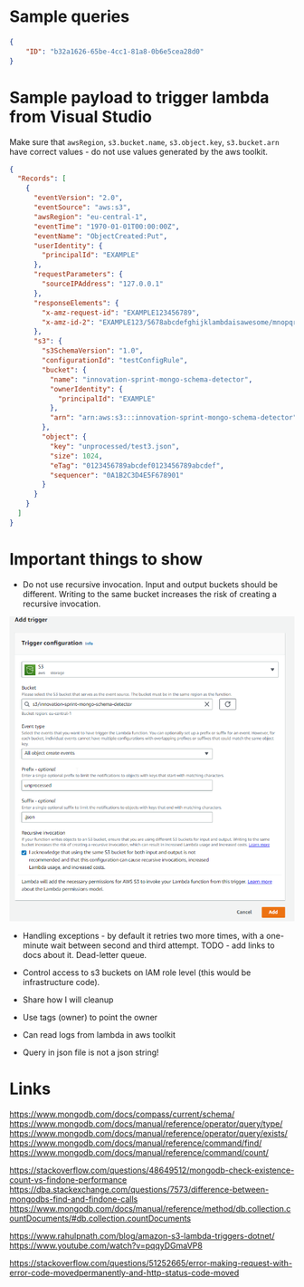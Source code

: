 # Sample queries

```json
{
    "ID": "b32a1626-65be-4cc1-81a8-0b6e5cea28d0"
}
```

# Sample payload to trigger lambda from Visual Studio

Make sure that `awsRegion`, `s3.bucket.name`, `s3.object.key`, `s3.bucket.arn` have correct values - do not use values generated by the aws toolkit.

```json
{
  "Records": [
    {
      "eventVersion": "2.0",
      "eventSource": "aws:s3",
      "awsRegion": "eu-central-1",
      "eventTime": "1970-01-01T00:00:00Z",
      "eventName": "ObjectCreated:Put",
      "userIdentity": {
        "principalId": "EXAMPLE"
      },
      "requestParameters": {
        "sourceIPAddress": "127.0.0.1"
      },
      "responseElements": {
        "x-amz-request-id": "EXAMPLE123456789",
        "x-amz-id-2": "EXAMPLE123/5678abcdefghijklambdaisawesome/mnopqrstuvwxyzABCDEFGH"
      },
      "s3": {
        "s3SchemaVersion": "1.0",
        "configurationId": "testConfigRule",
        "bucket": {
          "name": "innovation-sprint-mongo-schema-detector",
          "ownerIdentity": {
            "principalId": "EXAMPLE"
          },
          "arn": "arn:aws:s3:::innovation-sprint-mongo-schema-detector"
        },
        "object": {
          "key": "unprocessed/test3.json",
          "size": 1024,
          "eTag": "0123456789abcdef0123456789abcdef",
          "sequencer": "0A1B2C3D4E5F678901"
        }
      }
    }
  ]
}
```

# Important things to show

* Do not use recursive invocation. Input and output buckets should be different. Writing to the same bucket increases the risk of creating a recursive invocation.

![001-s3-trigger-ack-recursive.png](./images/001-s3-trigger-ack-recursive.png)

* Handling exceptions - by default it retries two more times, with a one-minute wait between second and third attempt.
  TODO - add links to docs about it. Dead-letter queue.

* Control access to s3 buckets on IAM role level (this would be infrastructure code).

* Share how I will cleanup

* Use tags (owner) to point the owner

* Can read logs from lambda in aws toolkit

* Query in json file is not a json string!

# Links

https://www.mongodb.com/docs/compass/current/schema/
https://www.mongodb.com/docs/manual/reference/operator/query/type/
https://www.mongodb.com/docs/manual/reference/operator/query/exists/
https://www.mongodb.com/docs/manual/reference/command/find/
https://www.mongodb.com/docs/manual/reference/command/count/

https://stackoverflow.com/questions/48649512/mongodb-check-existence-count-vs-findone-performance
https://dba.stackexchange.com/questions/7573/difference-between-mongodbs-find-and-findone-calls
https://www.mongodb.com/docs/manual/reference/method/db.collection.countDocuments/#db.collection.countDocuments


https://www.rahulpnath.com/blog/amazon-s3-lambda-triggers-dotnet/
https://www.youtube.com/watch?v=pqqyDGmaVP8

https://stackoverflow.com/questions/51252665/error-making-request-with-error-code-movedpermanently-and-http-status-code-moved